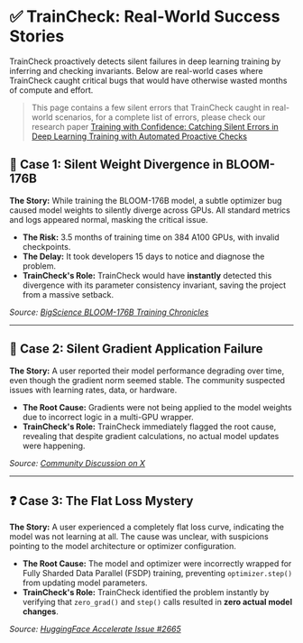 # ✅ TrainCheck: Real-World Success Stories

TrainCheck proactively detects silent failures in deep learning training by inferring and checking invariants. Below are real-world cases where TrainCheck caught critical bugs that would have otherwise wasted months of compute and effort.

> This page contains a few silent errors that TrainCheck caught in real-world scenarios, for a complete list of errors, please check our research paper [Training with Confidence: Catching Silent Errors in Deep Learning Training with Automated Proactive Checks](https://www.arxiv.org/abs/2506.14813)

## 🧨 Case 1: Silent Weight Divergence in BLOOM-176B

**The Story:** While training the BLOOM-176B model, a subtle optimizer bug caused model weights to silently diverge across GPUs. All standard metrics and logs appeared normal, masking the critical issue.

- **The Risk:** 3.5 months of training time on 384 A100 GPUs, with invalid checkpoints.
- **The Delay:** It took developers 15 days to notice and diagnose the problem.
- **TrainCheck's Role:** TrainCheck would have **instantly** detected this divergence with its parameter consistency invariant, saving the project from a massive setback.

*Source: [BigScience BLOOM-176B Training Chronicles](https://github.com/bigscience-workshop/bigscience/blob/master/train/tr11-176B-ml/chronicles.md#2022-03-24-grad-clip-tp-sync-bug-fixing)*

---

## 🧠 Case 2: Silent Gradient Application Failure

**The Story:** A user reported their model performance degrading over time, even though the gradient norm seemed stable. The community suspected issues with learning rates, data, or hardware.

- **The Root Cause:** Gradients were not being applied to the model weights due to incorrect logic in a multi-GPU wrapper.
- **TrainCheck's Role:** TrainCheck immediately flagged the root cause, revealing that despite gradient calculations, no actual model updates were happening.

*Source: [Community Discussion on X](https://x.com/_MattJiang_/status/1942338254906261616)*

---

## ❓ Case 3: The Flat Loss Mystery

**The Story:** A user experienced a completely flat loss curve, indicating the model was not learning at all. The cause was unclear, with suspicions pointing to the model architecture or optimizer configuration.

- **The Root Cause:** The model and optimizer were incorrectly wrapped for Fully Sharded Data Parallel (FSDP) training, preventing `optimizer.step()` from updating model parameters.
- **TrainCheck's Role:** TrainCheck identified the problem instantly by verifying that `zero_grad()` and `step()` calls resulted in **zero actual model changes**.

*Source: [HuggingFace Accelerate Issue #2665](https://github.com/huggingface/accelerate/issues/2665)*
